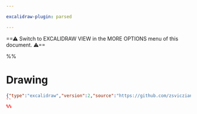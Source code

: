 ```yaml
---

excalidraw-plugin: parsed

---
```

==⚠  Switch to EXCALIDRAW VIEW in the MORE OPTIONS menu of this document. ⚠==


%%
# Drawing
```json
{"type":"excalidraw","version":2,"source":"https://github.com/zsviczian/obsidian-excalidraw-plugin/releases/tag/1.9.3","elements":[],"appState":{"gridSize":null,"viewBackgroundColor":"#ffffff"}}
``
%%